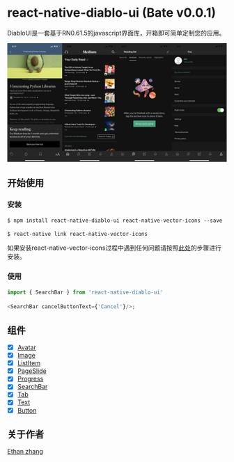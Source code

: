 # react-native-diablo-ui (Bate v0.0.1)

DiabloUI是一套基于RN0.61.5的javascript界面库，开箱即可简单定制您的应用。

![react-native-diablo-ui Toolkit](./doc/demo/15893644435195.png)

## 开始使用

### 安装

`$ npm install react-native-diablo-ui react-native-vector-icons --save`

`$ react-native link react-native-vector-icons`

如果安装react-native-vector-icons过程中遇到任何问题请按照[此处](https://github.com/oblador/react-native-vector-icons#installation)的步骤进行安装。

### 使用

```js
import { SearchBar } from 'react-native-diablo-ui'

<SearchBar cancelButtonText={'Cancel'}/>;
```

## 组件

- [x] [Avatar](https://github.com/Dmedu/DiabloUI/blob/master/components/Avatar/avatar.md)
- [x] [Image](https://github.com/Dmedu/DiabloUI/blob/master/components/Image/image.md)
- [x] [ListItem](https://github.com/Dmedu/DiabloUI/blob/master/components/ListItem/ListItem.md)
- [x] [PageSlide](https://github.com/Dmedu/DiabloUI/blob/master/components/PageSlide/PageSlide.md)
- [x] [Progress](https://github.com/Dmedu/DiabloUI/blob/master/components/Progress/progress.md)
- [x] [SearchBar](https://github.com/Dmedu/DiabloUI/blob/master/components/SearchBar/SearchBar.md)
- [x] [Tab](https://github.com/Dmedu/DiabloUI/blob/master/components/Tab/Tab.md)
- [x] [Text](https://github.com/Dmedu/DiabloUI/blob/master/components/Text/text.md)
- [x] [Button](https://github.com/Dmedu/DiabloUI/blob/master/components/Button/Button.md)

## 关于作者

[Ethan zhang](https://dmedu.github.io/EthanZhang.me/)